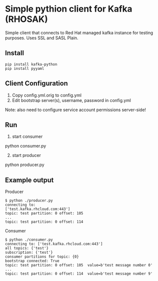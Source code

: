 # Simple pythion client for Kafka (RHOSAK)

Simple client that connects to Red Hat managed kafka instance for testing purposes.  Uses SSL and SASL Plain.

## Install

~~~
pip install kafka-python
pip install pyyaml
~~~

## Client Configuration

1.  Copy config.yml.orig to config.yml
2.  Edit bootstrap server(s), username, password in config.yml

Note: also need to configure service account permissions server-side!

## Run

1.  start consumer

python consumer.py


2.  start producer

python producer.py


## Example output

Producer
~~~
$ python ./producer.py 
connecting to: 
['test.kafka.rhcloud.com:443']
topic: test partition: 0 offset: 105
...
topic: test partition: 0 offset: 114
~~~

Consumer
~~~
$ python ./consumer.py
connecting to: ['test.kafka.rhcloud.com:443']
all topics: {'test'}
subscription: {'test'}
consumer partitions for topic: {0}
bootstrap connected: True
topic: test partition: 0 offset: 105  value=b'test message number 0'
...
topic: test partition: 0 offset: 114  value=b'test message number 9'
~~~

